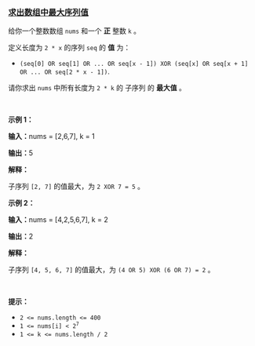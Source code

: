 ### [求出数组中最大序列值](https://leetcode-cn.com/problems/find-the-maximum-sequence-value-of-array)

<p>给你一个整数数组&nbsp;<code>nums</code>&nbsp;和一个 <strong>正</strong>&nbsp;整数&nbsp;<code>k</code>&nbsp;。</p>

<p>定义长度为 <code>2 * x</code>&nbsp;的序列 <code>seq</code>&nbsp;的 <strong>值</strong>&nbsp;为：</p>

<ul>
	<li><code>(seq[0] OR seq[1] OR ... OR seq[x - 1]) XOR (seq[x] OR seq[x + 1] OR ... OR seq[2 * x - 1])</code>.</li>
</ul>

<p>请你求出 <code>nums</code>&nbsp;中所有长度为 <code>2 * k</code>&nbsp;的 <span data-keyword="subsequence-array">子序列</span> 的 <strong>最大值</strong>&nbsp;。</p>

<p>&nbsp;</p>

<p><strong class="example">示例 1：</strong></p>

<div class="example-block">
<p><span class="example-io"><b>输入：</b>nums = [2,6,7], k = 1</span></p>

<p><span class="example-io"><b>输出：</b>5</span></p>

<p><strong>解释：</strong></p>

<p>子序列&nbsp;<code>[2, 7]</code>&nbsp;的值最大，为&nbsp;<code>2 XOR 7 = 5</code>&nbsp;。</p>
</div>

<p><strong class="example">示例 2：</strong></p>

<div class="example-block">
<p><span class="example-io"><b>输入：</b>nums = [4,2,5,6,7], k = 2</span></p>

<p><span class="example-io"><b>输出：</b>2</span></p>

<p><strong>解释：</strong></p>

<p>子序列&nbsp;<code>[4, 5, 6, 7]</code>&nbsp;的值最大，为&nbsp;<code>(4 OR 5) XOR (6 OR 7) = 2</code>&nbsp;。</p>
</div>

<p>&nbsp;</p>

<p><strong>提示：</strong></p>

<ul>
	<li><code>2 &lt;= nums.length &lt;= 400</code></li>
	<li><code>1 &lt;= nums[i] &lt; 2<sup>7</sup></code></li>
	<li><code>1 &lt;= k &lt;= nums.length / 2</code></li>
</ul>
